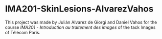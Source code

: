 # IMA201-SkinLesions-AlvarezVahos


This project was made by Julián Alvarez de Giorgi and Daniel Vahos for the course *IMA201 - Introduction au traitement des images* of the tack Images of Télécom Paris.
